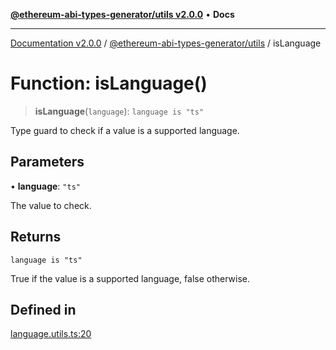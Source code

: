 [**@ethereum-abi-types-generator/utils v2.0.0**](../README.md) • **Docs**

***

[Documentation v2.0.0](../../../packages.md) / [@ethereum-abi-types-generator/utils](../README.md) / isLanguage

# Function: isLanguage()

> **isLanguage**(`language`): `language is "ts"`

Type guard to check if a value is a supported language.

## Parameters

• **language**: `"ts"`

The value to check.

## Returns

`language is "ts"`

True if the value is a supported language, false otherwise.

## Defined in

[language.utils.ts:20](https://github.com/niZmosis/ethereum-abi-types-generator/blob/8be0c174f1ad191b06c4413881733fc6912573c5/packages/utils/src/language.utils.ts#L20)
